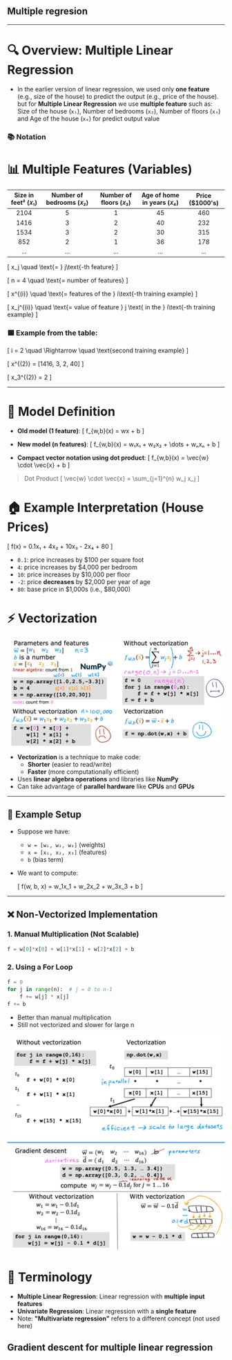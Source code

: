 ## Multiple regresion
---

# 🔍 Overview: Multiple Linear Regression

- In the earlier version of linear regression, we used only **one feature** (e.g., size of the house) to predict the output (e.g., price of the house). but for **Multiple Linear Regression** we use **multiple feature**  such as:
Size of the house (`x₁`), Number of bedrooms (`x₂`), Number of floors (`x₃`) and Age of the house (`x₄`) for predict output value


### 📚 Notation
# 📊 Multiple Features (Variables)


| Size in feet² (𝑥₁) | Number of bedrooms (𝑥₂) | Number of floors (𝑥₃) | Age of home in years (𝑥₄) | Price ($1000's) |
|:------------------:|:------------------------:|:----------------------:|:--------------------------:|:----------------:|
|       2104         |            5             |           1            |            45              |       460        |
|       1416         |            3             |           2            |            40              |       232        |
|       1534         |            3             |           2            |            30              |       315        |
|        852         |            2             |           1            |            36              |       178        |
|       ...          |           ...            |          ...           |           ...              |       ...        |


\[
x_j \quad \text{= } j\text{-th feature}
\]

\[
n = 4 \quad \text{= number of features}
\]

\[
x^{(i)} \quad \text{= features of the } i\text{-th training example}
\]

\[
x_j^{(i)} \quad \text{= value of feature } j \text{ in the } i\text{-th training example}
\]

### 🟦 Example from the table:

\[
i = 2 \quad \Rightarrow \quad \text{second training example}
\]

\[
x^{(2)} = [1416, 3, 2, 40]
\]

\[
x_3^{(2)} = 2
\]



---

# 🧠 Model Definition

- **Old model (1 feature)**:
  \[
  f_{w,b}(x) = wx + b
  \]

- **New model (n features)**:
  \[
  f_{w,b}(x) = w₁x₁ + w₂x₂ + \dots + wₙxₙ + b
  \]

- **Compact vector notation using dot product**:
  \[
  f_{w,b}(x) = \vec{w} \cdot \vec{x} + b
  \]


> Dot Product
>\[
>\vec{w} \cdot \vec{x} = \sum_{j=1}^{n} w_j x_j
>\]


# 🏠 Example Interpretation (House Prices)

\[
f(x) = 0.1x₁ + 4x₂ + 10x₃ - 2x₄ + 80
\]

- `0.1`: price increases by $100 per square foot
- `4`: price increases by $4,000 per bedroom
- `10`: price increases by $10,000 per floor
- `-2`: price **decreases** by $2,000 per year of age
- `80`: base price in $1,000s (i.e., $80,000)


# ⚡ Vectorization 
![alt text](image-1.png)
- **Vectorization** is a technique to make code:
  - **Shorter** (easier to read/write)
  - **Faster** (more computationally efficient)
- Uses **linear algebra operations** and libraries like **NumPy**
- Can take advantage of **parallel hardware** like **CPUs** and **GPUs**

---

## 🧠 Example Setup

- Suppose we have:
  - `w = [w₁, w₂, w₃]` (weights)
  - `x = [x₁, x₂, x₃]` (features)
  - `b` (bias term)
- We want to compute:
  
  \[
  f(w, b, x) = w_1x_1 + w_2x_2 + w_3x_3 + b
  \]

---

## ❌ Non-Vectorized Implementation

### 1. Manual Multiplication (Not Scalable)
```python
f = w[0]*x[0] + w[1]*x[1] + w[2]*x[2] + b
```


### 2. Using a For Loop
```python
f = 0
for j in range(n):  # j = 0 to n-1
    f += w[j] * x[j]
f += b

```
- Better than manual multiplication
- Still not vectorized and slower for large n

![alt text](image-2.png)
![alt text](image-3.png)
# 🧾 Terminology

- **Multiple Linear Regression**: Linear regression with **multiple input features**
- **Univariate Regression**: Linear regression with a **single feature**
- Note: **"Multivariate regression"** refers to a different concept (not used here)


## Gradient descent for multiple linear regression
